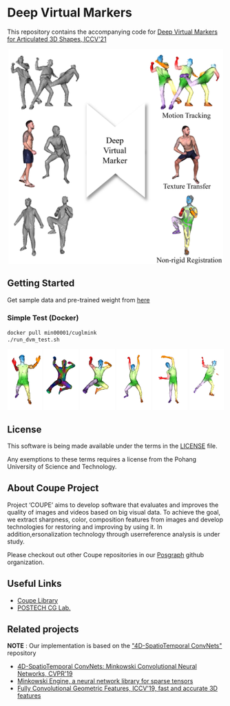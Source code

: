 # Deep Virtual Markers

This repository contains the accompanying code for [Deep Virtual Markers for Articulated 3D Shapes, ICCV'21]()

<p align="center"><img src = "./sample_results/teaser.jpg" height ="500" /> 

## Getting Started

Get sample data and pre-trained weight from [here](https://1drv.ms/u/s!AtCM45bsnwBNmGzeBIEI7Y5dMvis?e=ZemVdP)

### Simple Test (Docker)
```
docker pull min00001/cuglmink
./run_dvm_test.sh
```
<img src = "./sample_results/1.png" width ="16%" /> <img src = "./sample_results/2.png" width ="16%" /> <img src = "./sample_results/2_.png" width ="16%" /> <img src = "./sample_results/3.png" width ="16%" /> <img src = "./sample_results/4.png" width ="16%" /> <img src = "./sample_results/5.png" width ="16%" />

<!-- ### Prerequisites

- Ubuntu 18.06 or higher
- CUDA 10.2 or higher
- pytorch 1.6 or higher
- python 3.8 or higher
- GCC 6 or higher

### Installing -->

## License
This software is being made available under the terms in the [LICENSE](LICENSE) file.

Any exemptions to these terms requires a license from the Pohang University of Science and Technology.

## About Coupe Project
Project ‘COUPE’ aims to develop software that evaluates and improves the quality of images and videos based on big visual data. To achieve the goal, we extract sharpness, color, composition features from images and develop technologies for restoring and improving by using it. In addition,ersonalization technology through userreference analysis is under study.  
    
Please checkout out other Coupe repositories in our [Posgraph](https://github.com/posgraph) github organization.

## Useful Links
* [Coupe Library](http://coupe.postech.ac.kr/)
* [POSTECH CG Lab.](http://cg.postech.ac.kr/)


## Related projects

**NOTE** : Our implementation is based on the ["4D-SpatioTemporal ConvNets"](https://github.com/chrischoy/SpatioTemporalSegmentation) repository
- [4D-SpatioTemporal ConvNets: Minkowski Convolutional Neural Networks, CVPR'19](https://github.com/chrischoy/SpatioTemporalSegmentation)
- [Minkowski Engine, a neural network library for sparse tensors](https://github.com/StanfordVL/MinkowskiEngine)
- [Fully Convolutional Geometric Features, ICCV'19, fast and accurate 3D features](https://github.com/chrischoy/FCGF)
